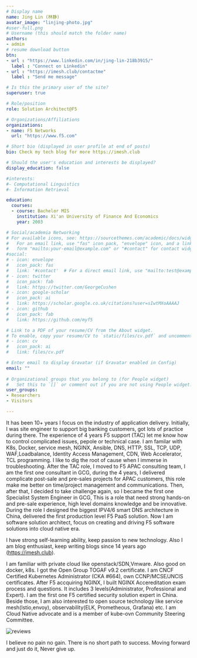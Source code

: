 ```yaml
---
# Display name
name: Jing Lin (林静)
avatar_image: "linjing-photo.jpg"
#user-full.png
# Username (this should match the folder name)
authors:
- admin
# resume download button
btn:
- url : "https://www.linkedin.com/in/jing-lin-218b3915/"
  label : "Connect on Linkedin"
- url : "https://imesh.club/contactme"
  label : "Send me message"

# Is this the primary user of the site?
superuser: true

# Role/position
role: Solution Architect@F5

# Organizations/Affiliations
organizations:
- name: F5 Networks
  url: "https://www.f5.com"

# Short bio (displayed in user profile at end of posts)
bio: Check my tech blog for more https://imesh.club

# Should the user's education and interests be displayed?
display_education: false

#interests:
#- Computational Linguistics
#- Information Retrieval

education:
  courses:
  - course: Bachelor MIS
    institution: Xi'an University of Finance And Economics
    year: 2003

# Social/academia Networking
# For available icons, see: https://sourcethemes.com/academic/docs/widgets/#icons
#   For an email link, use "fas" icon pack, "envelope" icon, and a link in the
#   form "mailto:your-email@example.com" or "#contact" for contact widget.
#social:
# - icon: envelope
#   icon_pack: fas
#   link: '#contact'  # For a direct email link, use "mailto:test@example.org".
# - icon: twitter
#   icon_pack: fab
#   link: https://twitter.com/GeorgeCushen
# - icon: google-scholar
#   icon_pack: ai
#   link: https://scholar.google.co.uk/citations?user=sIwtMXoAAAAJ
# - icon: github
#   icon_pack: fab
#   link: https://github.com/myf5

# Link to a PDF of your resume/CV from the About widget.
# To enable, copy your resume/CV to `static/files/cv.pdf` and uncomment the lines below.  
# - icon: cv
#   icon_pack: ai
#   link: files/cv.pdf

# Enter email to display Gravatar (if Gravatar enabled in Config)
email: ""
  
# Organizational groups that you belong to (for People widget)
#   Set this to `[]` or comment out if you are not using People widget.  
user_groups:
- Researchers
- Visitors

---
```


It has been 10+ years I focus on the industry of application delivery. Initially, I was site engineer to support big banking customers, got lots of practice during there. The experience of 4 years F5 support (TAC) let me know how to control complicated issues, pepole or technical case. I am familar with K8s, Docker, service mesh, NGINX, Ansible, DNS, HTTP, SSL, TCP, UDP, WAF,Loadbalance, Identity Access Management, CDN, Web Accelerator, TCL programming. I like to dig the root of cause when I immerse in troubleshooting. After the TAC role, I moved to F5 APAC consulting team, I am the first one consultant in GCG, during the 4 years, I delivered complicate post-sale and pre-sales projects for APAC customers, this role make me better on time/project management and communications. Then, after that, I decided to take challenge again, so I became the first one Specialist System Engineer in GCG, This is a role that need strong hands-on and pre-sale experience, high level domains knowledge and be innovative. During the role I designed the biggest IPV4/6 smart DNS architecture in China, delivered the first production level F5 PaaS solution. Now I am software solution architect, focus on creating and driving F5 software solutions into cloud native era. 

I have strong self-learning ability, keep passion to new technology. Also I am blog enthusiast, keep writing blogs since 14 years ago (https://imesh.club).

I am familiar with private cloud like openstack/SDN,Vmware. Also good on docker, k8s. I got the Open Group TOGAF v9.2 certificate. I am CNCF Certified Kubernetes Administrator (CKA #664), own CCNP/MCSE/JNCIS certificates. After F5 accquiring NGINX, I built NGINX Accereditation exam process and questions. It includes 3 levels(Administrator, Professional and Expert). I am the first one F5 certified security solution expert in China. Beside those, I am also interested to open source technology like service mesh(Istio,envoy), observability(ELK, Prometheous, Grafana) etc. I am Cloud Native advocate and is a member of kube-ovn Community Steering Committee.

![reviews](../../img/certifacates-jing.jpg)

I believe no pain no gain. There is no short path to success. Moving forward and just do it, Never give up.
